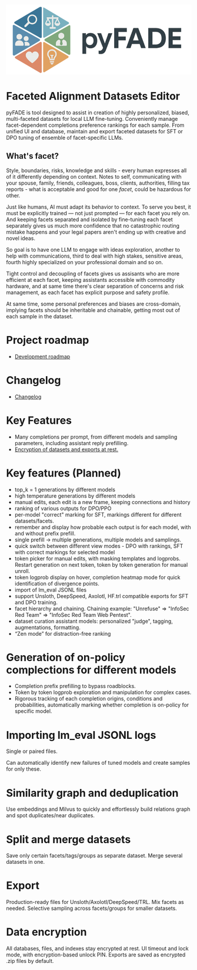 ![](assets/images/pyFADE-logo-300_800_text.png)

# Faceted Alignment Datasets Editor

pyFADE is tool designed to assist in creation of highly personalized, biased, multi-faceted datasets for local LLM fine-tuning.
Conveniently manage facet-dependent completions preference rankings for each sample.
From unified UI and database, maintain and export faceted datasets for SFT or DPO tuning of ensemble of facet-specific LLMs.

## What's facet?

Style, boundaries, risks, knowledge and skills - every human expresses all of it differently depending on context.
Notes to self, communicating with your spouse, family, friends, colleagues, boss, clients, authorities, filling tax reports - what is acceptable and good for one *facet*, could be hazardous for other. 

Just like humans, AI must adapt its behavior to context. To serve you best, it must be explicitly trained — not just prompted — for each facet you rely on.
And keeping facets separated and isolated by fine-tuning each facet separately gives us much more confidence that no catastrophic routing mistake happens and your legal papers aren't ending up with creative and novel ideas.

So goal is to have one LLM to engage with ideas exploration, another to help with communications, third to deal with high stakes, sensitive areas, fourth highly specialized on your professional domain and so on.

Tight control and decoupling of facets gives us assisants who are more efficient at each facet, keeping assistants accessible with commodity hardware, and at same time there's clear separation of concerns and risk management, as each facet has explicit purpose and safety profile.

At same time, some personal preferences and biases are cross-domain, implying facets should be inheritable and chainable, getting most out of each sample in the dataset.

# Project roadmap

- [Development roadmap](docs/roadmap.md)

# Changelog

- [Changelog](Changelog.md)

# Key Features
- Many completions per prompt, from different models and sampling parameters, including assistant reply prefilling.
- [Encryption of datasets and exports at rest.](docs/encryption.md)

# Key features (Planned)
 - top_k = 1 generations by different models
 - high temperature generations by different models
 - manual edits, each edit is a new frame, keeping connections and history
 - ranking of various outputs for DPO/PPO
 - per-model "correct" marking for SFT, markings different for different datasets/facets.
 - remember and display how probable each output is for each model, with and without prefix prefill.
 - single prefill -> multiple generations, multiple models and samplings.
 - quick switch between different view modes - DPO with rankings, SFT with correct markings for selected model
 - token picker for manual edits, with masking templates and logprobs. Restart generation on next token, token by token generation for manual unroll.
 - token logprob display on hover, completion heatmap mode for quick identification of divergence points.
 - import of lm_eval JSONL files
 - support Unsloth, DeepSpeed, Axolotl, HF.trl compatible exports for SFT and DPO training.
 - facet hierarchy and chaining. Chaining example: "Unrefuse" => "InfoSec Red Team" => "InfoSec Red Team Web Pentest".
 - dataset curation assistant models: personalized "judge", tagging, augmentations, formatting.
 - “Zen mode” for distraction-free ranking

# Generation of on-policy complections for different models
 - Completion prefix prefilling to bypass roadblocks.
 - Token by token logprob exploration and manipulation for complex cases.
 - Rigorous tracking of each completion origins, conditions and probabilities, automatically marking whether completion is on-policy for specific model.

# Importing lm_eval JSONL logs

Single or paired files.

Can automatically identify new failures of tuned models and create samples for only these.

# Similarity graph and deduplication

Use embeddings and Milvus to quickly and effortlessly build relations graph and spot duplicates/near duplicates.

# Split and merge datasets

Save only certain facets/tags/groups as separate dataset.
Merge several datasets in one.

# Export

Production-ready files for Unsloth/Axolotl/DeepSpeed/TRL.
Mix facets as needed.
Selective sampling across facets/groups for smaller datasets.

# Data encryption

All databases, files, and indexes stay encrypted at rest. 
UI timeout and lock mode, with encryption-based unlock PIN.
Exports are saved as encrypted .zip files by default.

